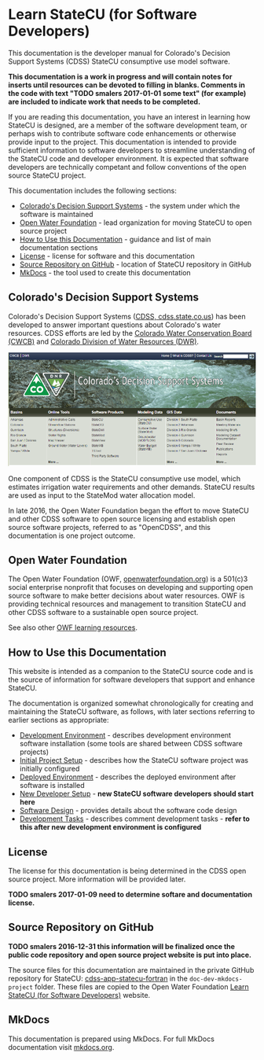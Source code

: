 # Learn StateCU (for Software Developers)

This documentation is the developer manual for Colorado's Decision Support Systems (CDSS) StateCU consumptive use model software.

**This documentation is a work in progress and will contain notes for inserts until resources can
be devoted to filling in blanks.  Comments in the code with text "TODO smalers 2017-01-01 some text" (for example)
are included to indicate work that needs to be completed.**

If you are reading this documentation, you have an interest in learning how StateCU is designed,
are a member of the software development team,
or perhaps wish to contribute software code enhancements or otherwise provide input to the project.
This documentation is intended to provide sufficient information to software developers
to streamline understanding of the StateCU code and developer environment.
It is expected that software developers are technically competant and
follow conventions of the open source StateCU project.

This documentation includes the following sections:

* [Colorado's Decision Support Systems](#colorados-decision-support-systems) - the system under which the software is maintained
* [Open Water Foundation](#open-water-foundation) - lead organization for moving StateCU to open source project
* [How to Use this Documentation](#how-to-use-this-documentation) - guidance and list of main documentation sections
* [License](#license) - license for software and this documentation
* [Source Repository on GitHub](#source-repository-on-github) - location of StateCU repository in GitHub
* [MkDocs](#mkdocs) - the tool used to create this documentation

## Colorado's Decision Support Systems

Colorado's Decision Support Systems ([CDSS, cdss.state.co.us](http://cdss.state.co.us))
has been developed to answer important questions about Colorado's water resources.
CDSS efforts are led by the [Colorado Water Conservation Board (CWCB)](http://cwcb.state.co.us)
and [Colorado Division of Water Resources (DWR)](http://water.state.co.us).

![CDSS Website](images/CDSS-website.png)

One component of CDSS is the StateCU consumptive use model, which estimates irrigation water requirements and other demands.
StateCU results are used as input to the StateMod water allocation model.

In late 2016, the Open Water Foundation began the effort to move StateCU and other CDSS software to open source licensing
and establish open source software projects, referred to as "OpenCDSS", and this documentation is one project outcome.

## Open Water Foundation

The Open Water Foundation (OWF, [openwaterfoundation.org](http://openwaterfoundation.org)) is a 501(c)3 social enterprise
nonprofit that focuses on developing and supporting open source software to make better
decisions about water resources.  OWF is providing technical resources and management to
transition StateCU and other CDSS software to a sustainable open source project.

See also other [OWF learning resources](http://learn.openwaterfoundation.org).

## How to Use this Documentation

This website is intended as a companion to the StateCU source code and is the source of
information for software developers that support and enhance StateCU.

The documentation is organized somewhat chronologically for creating and maintaining the StateCU software, as follows,
with later sections referring to earlier sections as appropriate:

* [Development Environment](dev-env/overview/) - describes development environment software installation (some tools are shared between CDSS software projects)
* [Initial Project Setup](project-init/overview/) - describes how the StateCU software project was initially configured
* [Deployed Environment](deployed-env/overview/) - describes the deployed environment after software is installed
* [New Developer Setup](dev-new/overview/) - **new StateCU software developers should start here**
* [Software Design](software-design/overview/) - provides details about the software code design
* [Development Tasks](dev-tasks/overview/) - describes comment development tasks - **refer to this after new development environment is configured**

## License

The license for this documentation is being determined in the CDSS open source project.
More information will be provided later.

**TODO smalers 2017-01-09 need to determine softare and documentation license.**

## Source Repository on GitHub

**TODO smalers 2016-12-31 this information will be finalized once the public code repository and open source project website is put into place.**

The source files for this documentation are maintained in the private GitHub repository for StateCU: [cdss-app-statecu-fortran](https://github.com/OpenWaterFoundation/cdss-app-statecu-fortran) in the `doc-dev-mkdocs-project` folder.
These files are copied to the Open Water Foundation [Learn StateCU (for Software Developers)](http://learn.openwaterfoundation.org/owf-learn-cdss-statecu-dev/index.html) website.

## MkDocs

This documentation is prepared using MkDocs.
For full MkDocs documentation visit [mkdocs.org](http://mkdocs.org).
